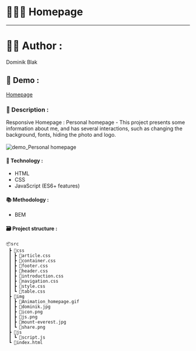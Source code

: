 # 🧑🏻‍💻 Homepage
******
# 👨‍💻 Author :
Dominik Blak 

## 🚀 Demo :
[Homepage](https://dominikblak.github.io/Homepage/src/)

### 📖 Description :
Responsive Homepage :
Personal homepage - This project presents some information about me, and has several interactions, such as changing the background, fonts, hiding the photo and logo.</br></br>
<img src="https://github.com/dominikblak/Homepage/blob/master/src/img/Animation_homepage.gif" alt="demo_Personal homepage" >

#### 🧰 Technology :
- HTML
- CSS
- JavaScript (ES6+ features)

#### 📚 Methodology :
- BEM

#### 🗃 Project structure :
```
📦src
 ┣ 📂css
 ┃ ┣ 📜article.css
 ┃ ┣ 📜container.css
 ┃ ┣ 📜footer.css
 ┃ ┣ 📜header.css
 ┃ ┣ 📜introduction.css
 ┃ ┣ 📜navigation.css
 ┃ ┣ 📜style.css
 ┃ ┗ 📜table.css
 ┣ 📂img
 ┃ ┣ 📜Animation_homepage.gif
 ┃ ┣ 📜dominik.jpg
 ┃ ┣ 📜icon.png
 ┃ ┣ 📜js.png
 ┃ ┣ 📜mount-everest.jpg
 ┃ ┗ 📜share.png
 ┣ 📂js
 ┃ ┗ 📜script.js
 ┗ 📜index.html
 ```

